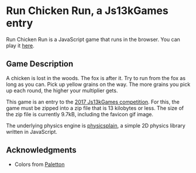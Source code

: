 # Run Chicken Run, a Js13kGames entry

Run Chicken Run is a JavaScript game that runs in the browser. You can play it [here](https://hemartin.github.io/runchickenrun-js13k/).

## Game Description
A chicken is lost in the woods. The fox is after it. Try to run from the fox as long as you can. Pick up yellow grains on the way. The more grains you pick up each round, the higher your multiplier gets.

This game is an entry to the [2017 Js13kGames competition](http://2017.js13kgames.com/). For this, the game must be zipped into a zip file that is 13 kilobytes or less. The size of the zip file is currently 9.7kB, including the favicon gif image.

The underlying physics engine is [physicsplain](https://github.com/hemartin/physicsplain), a simple 2D physics library written in JavaScript.

## Acknowledgments
- Colors from [Paletton](http://paletton.com/#uid=c5C1f0z2Z0kaVz84jP27qHbeJtFiHpX)
